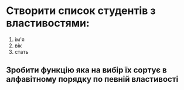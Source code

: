 # Створити список студентів з властивостями:
1. ім'я
2. вік
3. стать

## Зробити  функцію яка на вибір їх сортує в алфавітному порядку по певній властивості